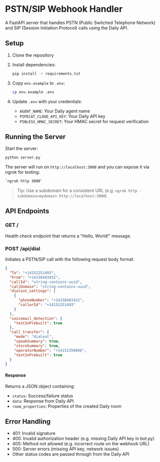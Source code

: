 # PSTN/SIP Webhook Handler

A FastAPI server that handles PSTN (Public Switched Telephone Network) and SIP (Session Initiation Protocol) calls using the Daily API.

## Setup

1. Clone the repository

2. Install dependencies:

   ```bash
   pip install -r requirements.txt
   ```

3. Copy `env.example` to `.env`:

   ```bash
   cp env.example .env
   ```

4. Update `.env` with your credentials:

   - `AGENT_NAME`: Your Daily agent name
   - `PIPECAT_CLOUD_API_KEY`: Your Daily API key
   - `PINLESS_HMAC_SECRET`: Your HMAC secret for request verification

## Running the Server

Start the server:

```bash
python server.py
```

The server will run on `http://localhost:3000` and you can expose it via ngrok for testing:

```bash
`ngrok http 3000`
```

> Tip: Use a subdomain for a consistent URL (e.g. `ngrok http -subdomain=mydomain http://localhost:3000`)

## API Endpoints

### GET /

Health check endpoint that returns a "Hello, World!" message.

### POST /api/dial

Initiates a PSTN/SIP call with the following request body format:

```json
{
  "To": "+14152251493",
  "From": "+14158483432",
  "callId": "string-contains-uuid",
  "callDomain": "string-contains-uuid",
  "dialout_settings": [
    {
      "phoneNumber": "+14158483432",
      "callerId": "+14152251493"
    }
  ],
  "voicemail_detection": {
    "testInPrebuilt": true
  },
  "call_transfer": {
    "mode": "dialout",
    "speakSummary": true,
    "storeSummary": true,
    "operatorNumber": "+14152250006",
    "testInPrebuilt": true
  }
}
```

#### Response

Returns a JSON object containing:

- `status`: Success/failure status
- `data`: Response from Daily API
- `room_properties`: Properties of the created Daily room

## Error Handling

- 401: Invalid signature
- 400: Invalid authorization header (e.g. missing Daily API key in bot.py)
- 405: Method not allowed (e.g. incorrect route on the webhook URL)
- 500: Server errors (missing API key, network issues)
- Other status codes are passed through from the Daily API
